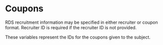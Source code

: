 # Coupons

RDS recruitment information may be specified in either recruiter or coupon format.
Recruiter ID is required if the recruiter ID is not provided.

These variables represent the IDs for the coupons given to the subject.
